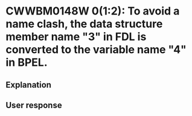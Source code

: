 # CWWBM0148W 0(1:2): To avoid a name clash, the data structure member name "3" in FDL is converted to the variable name "4" in BPEL.

## Explanation

## User response